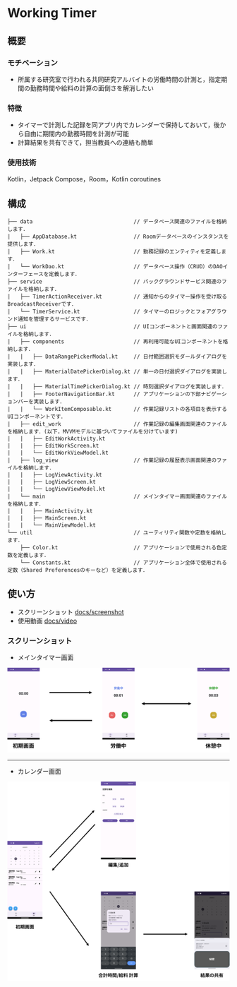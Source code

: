 ﻿# Working Timer
## 概要
### モチベーション
- 所属する研究室で行われる共同研究アルバイトの労働時間の計測と，指定期間の勤務時間や給料の計算の面倒さを解消したい

### 特徴
- タイマーで計測した記録を同アプリ内でカレンダーで保持しておいて，後から自由に期間内の勤務時間を計測が可能
- 計算結果を共有できて，担当教員への連絡も簡単

### 使用技術
Kotlin，Jetpack Compose，Room，Kotlin coroutines

## 構成
```
├── data                                // データベース関連のファイルを格納します．
|   ├── AppDatabase.kt                  // Roomデータベースのインスタンスを提供します．
|   ├── Work.kt                         // 勤務記録のエンティティを定義します．
|   └── WorkDao.kt                      // データベース操作（CRUD）のDAOインターフェースを定義します．
├── service                             // バックグラウンドサービス関連のファイルを格納します．
|   ├── TimerActionReceiver.kt          // 通知からのタイマー操作を受け取るBroadcastReceiverです．
|   └── TimerService.kt                 // タイマーのロジックとフォアグラウンド通知を管理するサービスです．
├── ui                                  // UIコンポーネントと画面関連のファイルを格納します．
|   ├── components                      // 再利用可能なUIコンポーネントを格納します．
|   |   ├── DataRangePickerModal.kt     // 日付範囲選択モダールダイアログを実装します．
|   |   ├── MaterialDatePickerDialog.kt // 単一の日付選択ダイアログを実装します．
|   |   ├── MaterialTimePickerDialog.kt // 時刻選択ダイアログを実装します．
|   |   ├── FooterNavigationBar.kt      // アプリケーションの下部ナビゲーションバーを実装します．
|   |   └── WorkItemComposable.kt       // 作業記録リストの各項目を表示するUIコンポーネントです．
|   ├── edit_work                       // 作業記録の編集画面関連のファイルを格納します．(以下，MVVMモデルに基づいてファイルを分けています)
|   |   ├── EditWorkActivity.kt
|   |   ├── EditWorkScreen.kt
|   |   └── EditWorkViewModel.kt
|   ├── log_view                        // 作業記録の履歴表示画面関連のファイルを格納します．
|   |   ├── LogViewActivity.kt
|   |   ├── LogViewScreen.kt
|   |   └── LogViewViewModel.kt
|   └── main                            // メインタイマー画面関連のファイルを格納します．
|   |   ├── MainActivity.kt
|   |   ├── MainScreen.kt
|   |   └── MainViewModel.kt
└── util                                // ユーティリティ関数や定数を格納します．
    ├── Color.kt                        // アプリケーションで使用される色定数を定義します．
    └── Constants.kt                    // アプリケーション全体で使用される定数（Shared Preferencesのキーなど）を定義します．
```

## 使い方

- スクリーンショット [docs/screenshot](https://github.com/kyo1941/working_timer/tree/main/docs/screenshot)
- 使用動画 [docs/video](https://github.com/kyo1941/working_timer/tree/main/docs/video)

### スクリーンショット
- メインタイマー画面

<img src="docs//screenshot/images/timerView.png" width="1040" alt="メインタイマー画面のフロー">

---

- カレンダー画面

<img src="docs//screenshot/images/calendarView.png" width="1040" alt="カレンダー画面のフロー">